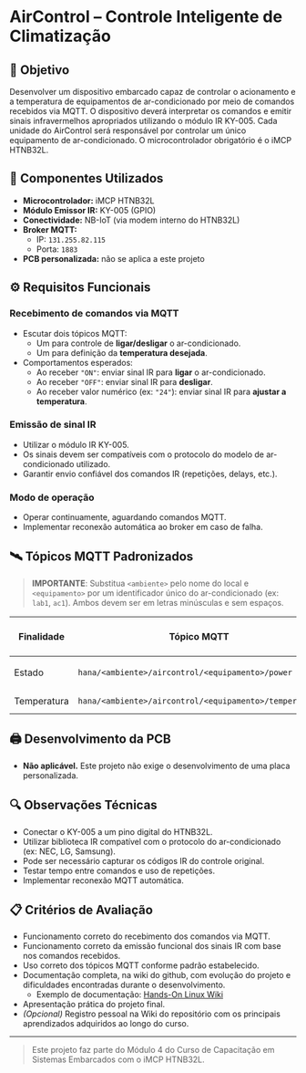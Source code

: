 # AirControl – Controle Inteligente de Climatização

## 🎯 Objetivo

Desenvolver um dispositivo embarcado capaz de controlar o acionamento e a temperatura de equipamentos de ar-condicionado por meio de comandos recebidos via MQTT. O dispositivo deverá interpretar os comandos e emitir sinais infravermelhos apropriados utilizando o módulo IR KY-005. Cada unidade do AirControl será responsável por controlar um único equipamento de ar-condicionado. O microcontrolador obrigatório é o iMCP HTNB32L.

## 🧰 Componentes Utilizados

- **Microcontrolador:** iMCP HTNB32L  
- **Módulo Emissor IR:** KY-005 (GPIO)  
- **Conectividade:** NB-IoT (via modem interno do HTNB32L)  
- **Broker MQTT:**  
  - IP: `131.255.82.115`  
  - Porta: `1883`  
- **PCB personalizada:** não se aplica a este projeto

## ⚙️ Requisitos Funcionais

### Recebimento de comandos via MQTT

- Escutar dois tópicos MQTT:
  - Um para controle de **ligar/desligar** o ar-condicionado.
  - Um para definição da **temperatura desejada**.
- Comportamentos esperados:
  - Ao receber `"ON"`: enviar sinal IR para **ligar** o ar-condicionado.
  - Ao receber `"OFF"`: enviar sinal IR para **desligar**.
  - Ao receber valor numérico (ex: `"24"`): enviar sinal IR para **ajustar a temperatura**.

### Emissão de sinal IR

- Utilizar o módulo IR KY-005.
- Os sinais devem ser compatíveis com o protocolo do modelo de ar-condicionado utilizado.
- Garantir envio confiável dos comandos IR (repetições, delays, etc.).

### Modo de operação

- Operar continuamente, aguardando comandos MQTT.
- Implementar reconexão automática ao broker em caso de falha.

## 🛰️ Tópicos MQTT Padronizados

> **IMPORTANTE**: Substitua `<ambiente>` pelo nome do local e `<equipamento>` por um identificador único do ar-condicionado (ex: `lab1`, `ac1`). Ambos devem ser em letras minúsculas e sem espaços.

| Finalidade   | Tópico MQTT                                         | Direção   | Tipo de dado     |
|--------------|------------------------------------------------------|-----------|------------------|
| Estado       | `hana/<ambiente>/aircontrol/<equipamento>/power`    | Assinatura | `"ON"` / `"OFF"` |
| Temperatura  | `hana/<ambiente>/aircontrol/<equipamento>/temperature` | Assinatura | `"22"`, `"24"`    |

## 🖨️ Desenvolvimento da PCB

- **Não aplicável.** Este projeto não exige o desenvolvimento de uma placa personalizada.

## 🔍 Observações Técnicas

- Conectar o KY-005 a um pino digital do HTNB32L.
- Utilizar biblioteca IR compatível com o protocolo do ar-condicionado (ex: NEC, LG, Samsung).
- Pode ser necessário capturar os códigos IR do controle original.
- Testar tempo entre comandos e uso de repetições.
- Implementar reconexão MQTT automática.

## 📋 Critérios de Avaliação

- Funcionamento correto do recebimento dos comandos via MQTT.
- Funcionamento correto da emissão funcional dos sinais IR com base nos comandos recebidos.
- Uso correto dos tópicos MQTT conforme padrão estabelecido.
- Documentação completa, na wiki do github, com evolução do projeto e dificuldades encontradas durante o desenvolvimento.  
  - Exemplo de documentação: [Hands-On Linux Wiki](https://github.com/rafaelfacioni/Hands-On-Linux/wiki)  
- Apresentação prática do projeto final.
- *(Opcional)* Registro pessoal na Wiki do repositório com os principais aprendizados adquiridos ao longo do curso.

---

> Este projeto faz parte do Módulo 4 do Curso de Capacitação em Sistemas Embarcados com o iMCP HTNB32L.
